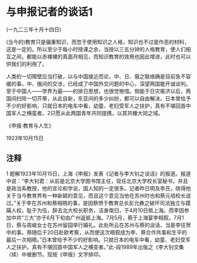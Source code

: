 # 与申报记者的谈话1

(一九二三年十月十四日)

 

(当今的)教育只是偏重知识，而忽于使用知识之人格，知识也不过是作恶的材料，这是一定的。所以至少于每小时授课之余，当授以三五分钟的人格教育，使人们相互之间，都能以赤裸裸的真面月相见，而知识教育的效用也因此增进，此时也可以供我们的利用了。

人类的一切障壁应当打破，以与中国接近而论，中、日、俄之联络确是目前急不容缓的事。中、俄间的交涉，已经成了中国外交问题的中心，深望两国能开诚谈判。至于中国人——学界为最——的排日思想，也很觉惋惜。倘能于日灾赈济以后，两国间扫除一切芥蒂，从此自新，东亚间的多少纠纷，都可以自由解决。日本曾给予不少的好影响，只就日本的电车中看，幼童、老妇受军人之扶护，真有不堪回首中国军人之横蛮者。2只愿从此两国青年共同提携，以其共臻大同之域。

 

《申报·教育与人生》

1923年10月15日

 

## 注释
1 题解1923年10月15日，上海《申报》发表《记者与李大钊之谈话》的报道。报道中说：“李大钊君：从前是北京大学图书馆主任，现任北京大学校长室秘书，并且是政治系教授，他的言论和学说，国人知的一定很多。记者昨日明及李氏，晓得他关于当今教育界有一种新颖的意见，而且这个意见当他在苏州时也和蔡元培校长说过。”关于李在苏州和蔡相晤的事，是因蔡愤于教育总长彭允彝之破坏司法独立与蹂躏人权，耻于为伍，辞去北大校长职务，洁身南归，于4月10日抵上海。而李因参加中共“三大”亦于6月下旬由广州返抵上海。7月5月，蔡于上海宴李相叙。7月1日，蔡与周峻女士在苏州留园举行婚礼。此处所云在苏州与蔡的谈话，当是李往贺中的事。蔡随后于20日赴欧考察，从而使这次晤叙成为李、蔡合作共事和生平的最后一次相晤。”日本曾给予不少的好影响。只就日本的电车中看，幼童、老妇受军人之扶护。真有不堪回首中国军人之横变者。”此-段1989年出版之《李大钊文集（续）中被删节。现按《申报》文字排印。
